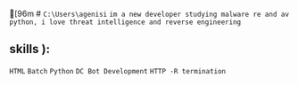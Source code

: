 [96m # `C:\Users\agenisi`
`im a new developer studying malware re and av python, i love threat intelligence and reverse engineering`

## skills ):

`HTML`
`Batch`
`Python`
`DC Bot Development`
`HTTP -R termination`

